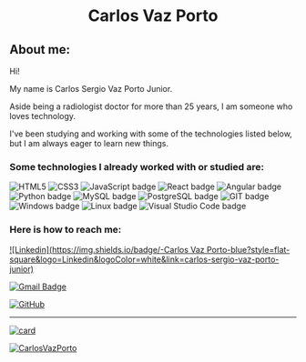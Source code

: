 <h1 align="center", color="EB5B00"> Carlos Vaz Porto </h1>

<h2>About me:</h2>
<p>Hi!</p>
<p>My name is Carlos Sergio Vaz Porto Junior.</p>
<p>Aside being a radiologist doctor for more than 25 years, I am someone who loves technology.</p>
<p>I've been studying and working with some of the technologies listed below, but I am always eager to learn new things.</p>

<h3>Some technologies I already worked with or studied are: </h3>

![HTML5](https://img.shields.io/badge/HTML5-E34F26?style=for-the-badge&logo=html5&logoColor=white")
![CSS3](https://img.shields.io/badge/CSS3-1572B6?style=for-the-badge&logo=css3&logoColor=white")
<img src="https://img.shields.io/badge/JavaScript-323330?style=for-the-badge&logo=javascript&logoColor=F7DF1E" alt="JavaScript badge" />
<img src="https://img.shields.io/badge/React-20232A?style=for-the-badge&logo=react&logoColor=61DAFB" alt="React badge" />
<img src="https://img.shields.io/badge/Angular-DD0031?style=for-the-badge&logo=angular&logoColor=white" alt="Angular badge" />
<img src="https://img.shields.io/badge/Python-14354C?style=for-the-badge&logo=python&logoColor=white" alt="Python badge" />
<img src="https://img.shields.io/badge/MySQL-00000F?style=for-the-badge&logo=mysql&logoColor=white" alt="MySQL badge" />
<img src="https://img.shields.io/badge/PostgreSQL-316192?style=for-the-badge&logo=postgresql&logoColor=white" alt="PostgreSQL badge" />
<img src="https://img.shields.io/badge/Git-E34F26?style=for-the-badge&logo=git&logoColor=white" alt="GIT badge" />
<img src="https://img.shields.io/badge/Windows-017AD7?style=for-the-badge&logo=windows&logoColor=white" alt="Windows badge" />
<img src="https://img.shields.io/badge/Linux-E34F26?style=for-the-badge&logo=linux&logoColor=black" alt="Linux badge" />
<img src="https://img.shields.io/badge/-Visual%20Studio%20Code-333333?style=flat&logo=visual-studio-code&logoColor=007ACC" alt="Visual Studio Code badge" style="Flat" />

<h3>Here is how to reach me: </h3>

[![Linkedin](https://img.shields.io/badge/-Carlos Vaz Porto-blue?style=flat-square&logo=Linkedin&logoColor=white&link=carlos-sergio-vaz-porto-junior)](https://www.linkedin.com/in/carlos-sergio-vaz-porto-junior-48b009282/)

[![Gmail Badge](https://img.shields.io/badge/-carlosvazporto@gmail.com-006bed?style=flat-square&logo=Gmail&logoColor=white&link=mailto:carlosvazporto@gmail.com)](mailto:carlosvazporto@gmail.com)

[![GitHub](https://img.shields.io/github/followers/CarlosVazPorto?label=follow&style=social)](https://github.com/CarlosVazPorto)

<hr />

[![card](https://github-readme-stats.vercel.app/api?username=CarlosVazPorto&theme=cobalt)](https://github.com/anuraghazra/github-readme-stats)

[![CarlosVazPorto](https://github-readme-stats.vercel.app/api/top-langs/?username=CarlosVazPorto&hide=html&layout=compact&theme=cobalt)](https://github.com/anuraghazra/github-readme-stats)
